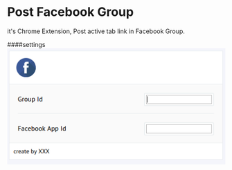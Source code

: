 Post Facebook Group
==================

it's Chrome Extension, 
Post active tab link in Facebook Group.


####settings
![flasb](https://github.com/Chkhikvadze/post-facebook-group/blob/master/settings.png "Starter template")
